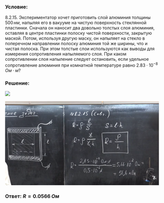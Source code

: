 ###  Условие:

$8.2.15.$ Экспериментатор хочет приготовить слой алюминия толщины $500 \,нм$, напыляя его в вакууме на чистую поверхность стеклянной пластинки. Сначала он наносит два довольно толстых слоя алюминия, оставляя в центре пластинки полоску чистой поверхности, закрытую маской. Потом, используя другую маску, он напыляет на стекло в поперечном направлении полоску алюминия той же ширины, что и чистая полоска. При этом толстые слои используются как выводы для измерения сопротивления напыляемого слоя. При каком сопротивлении слоя напыление следует остановить, если удельное сопротивление алюминия при комнатной температуре равно $2.83 \cdot 10^{−8} \,Ом \cdot м$?

###  Решение:

![](https://www.youtube.com/embed/zE4fyushWHI?t=921)

![|1341x728, 67%](../../img/8.2.15/1.png)

###  Ответ: $R = 0.0566 \,Ом$